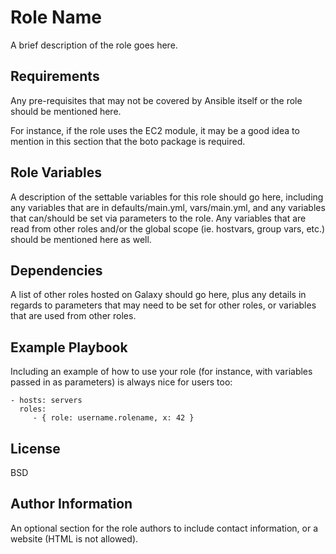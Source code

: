 Role Name
=========

A brief description of the role goes here.

Requirements
------------

Any pre-requisites that may not be covered by Ansible itself or the role should be mentioned here.

For instance, if the role uses the EC2 module, it may be a good idea to mention in this section that the boto package is required.

Role Variables
--------------

A description of the settable variables for this role should go here, including any variables that are in defaults/main.yml, vars/main.yml, and any variables that can/should be set via parameters to the role. 
Any variables that are read from other roles and/or the global scope
(ie. hostvars, group vars, etc.) should be mentioned here as well.

Dependencies
------------

A list of other roles hosted on Galaxy should go here, plus any details in regards to parameters 
that may need to be set for other roles, or variables that are used from other roles.

Example Playbook
----------------

Including an example of how to use your role (for instance, with variables passed in as parameters) is always nice for users too:

    - hosts: servers
      roles:
         - { role: username.rolename, x: 42 }

License
-------

BSD

Author Information
------------------

An optional section for the role authors to include contact information, or a website (HTML is not allowed).
